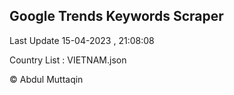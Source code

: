 

## Google Trends Keywords Scraper 
 
Last Update 15-04-2023 , 21:08:08

Country List :
VIETNAM.json



© Abdul Muttaqin 
